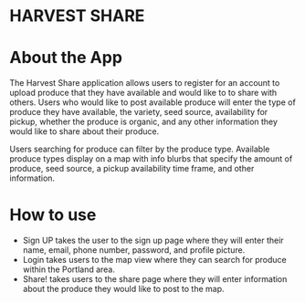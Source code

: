 # HARVEST SHARE 

# About the App

The Harvest Share application allows users to register for an account to upload produce that they have available and would like to to share with others. Users who would like to post available produce will enter the type of produce they have available, the variety, seed source, availability for pickup, whether the produce is organic, and any other information they would like to share about their produce. 

Users searching for produce can filter by the produce type. Available produce types display on a map with info blurbs that specify the amount of produce, seed source, a pickup availability time frame, and other information.

# How to use

- Sign UP takes the user to the sign up page where they will enter their name, email, phone number, password, and profile picture.
- Login takes users to the map view where they can search for produce within the Portland area.
- Share! takes users to the share page where they will enter information about the produce they would like to post to the map. 
